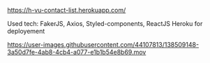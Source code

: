 https://h-vu-contact-list.herokuapp.com/

Used tech:
FakerJS, Axios, Styled-components, ReactJS
Heroku for deployement

https://user-images.githubusercontent.com/44107813/138509148-3a50d7fe-4ab8-4cb4-a077-e1b1b54e8b69.mov

